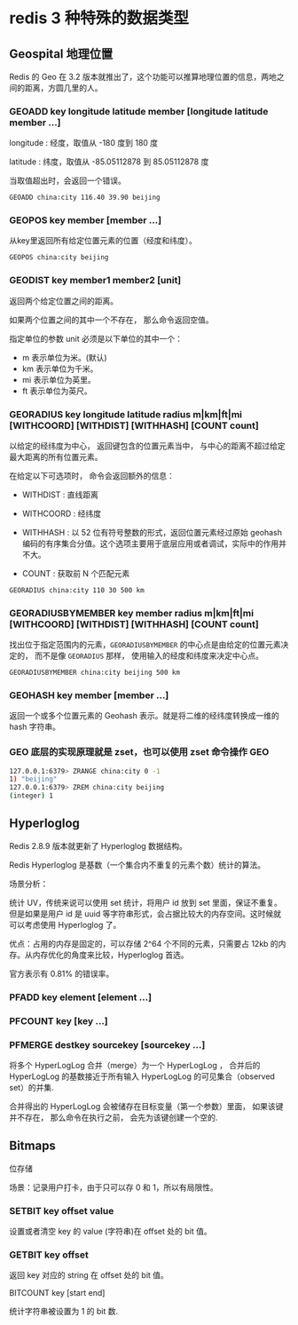 # redis 3 种特殊的数据类型

## Geospital 地理位置

Redis 的 Geo 在 3.2 版本就推出了，这个功能可以推算地理位置的信息，两地之间的距离，方圆几里的人。

### GEOADD key longitude latitude member [longitude latitude member ...]

longitude : 经度，取值从 -180 度到 180 度

latitude : 纬度，取值从 -85.05112878 到 85.05112878 度

当取值超出时，会返回一个错误。

```bash
GEOADD china:city 116.40 39.90 beijing
```

### GEOPOS key member [member ...]

从key里返回所有给定位置元素的位置（经度和纬度）。

```bash
GEOPOS china:city beijing
```

### GEODIST key member1 member2 [unit]

返回两个给定位置之间的距离。

如果两个位置之间的其中一个不存在， 那么命令返回空值。

指定单位的参数 unit 必须是以下单位的其中一个：

+ m 表示单位为米。(默认)
+ km 表示单位为千米。
+ mi 表示单位为英里。
+ ft 表示单位为英尺。

### GEORADIUS key longitude latitude radius m|km|ft|mi [WITHCOORD] [WITHDIST] [WITHHASH] [COUNT count]

以给定的经纬度为中心， 返回键包含的位置元素当中， 与中心的距离不超过给定最大距离的所有位置元素。

在给定以下可选项时， 命令会返回额外的信息：

+ WITHDIST : 直线距离

+ WITHCOORD : 经纬度

+ WITHHASH : 以 52 位有符号整数的形式，返回位置元素经过原始 geohash 编码的有序集合分值。这个选项主要用于底层应用或者调试，实际中的作用并不大。

+ COUNT : 获取前 N 个匹配元素

```bash
GEORADIUS china:city 110 30 500 km
```

### GEORADIUSBYMEMBER key member radius m|km|ft|mi [WITHCOORD] [WITHDIST] [WITHHASH] [COUNT count]

找出位于指定范围内的元素，`GEORADIUSBYMEMBER` 的中心点是由给定的位置元素决定的， 而不是像 `GEORADIUS` 那样， 使用输入的经度和纬度来决定中心点。

```bash
GEORADIUSBYMEMBER china:city beijing 500 km
```

### GEOHASH key member [member ...]

返回一个或多个位置元素的 Geohash 表示。就是将二维的经纬度转换成一维的 hash 字符串。

### GEO 底层的实现原理就是 zset，也可以使用 zset 命令操作 GEO

```bash
127.0.0.1:6379> ZRANGE china:city 0 -1
1) "beijing"
127.0.0.1:6379> ZREM china:city beijing
(integer) 1
```

## Hyperloglog

Redis 2.8.9 版本就更新了 Hyperloglog 数据结构。

Redis Hyperloglog 是基数（一个集合内不重复的元素个数）统计的算法。

场景分析：

统计 UV，传统来说可以使用 set 统计，将用户 id 放到 set 里面，保证不重复。但是如果是用户 id 是 uuid 等字符串形式，会占据比较大的内存空间。这时候就可以考虑使用 Hyperloglog 了。

优点：占用的内存是固定的，可以存储 2^64 个不同的元素，只需要占 12kb 的内存。从内存优化的角度来比较，Hyperloglog 首选。

官方表示有 0.81% 的错误率。

### PFADD key element [element ...]

### PFCOUNT key [key ...]

### PFMERGE destkey sourcekey [sourcekey ...]

将多个 HyperLogLog 合并（merge）为一个 HyperLogLog ， 合并后的 HyperLogLog 的基数接近于所有输入 HyperLogLog 的可见集合（observed set）的并集.

合并得出的 HyperLogLog 会被储存在目标变量（第一个参数）里面， 如果该键并不存在， 那么命令在执行之前， 会先为该键创建一个空的.

## Bitmaps

位存储

场景：记录用户打卡，由于只可以存 0 和 1，所以有局限性。

### SETBIT key offset value

设置或者清空 key 的 value (字符串)在 offset 处的 bit 值。

### GETBIT key offset

返回 key 对应的 string 在 offset 处的 bit 值。

BITCOUNT key [start end]

统计字符串被设置为 1 的 bit 数.
